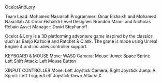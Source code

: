 OcelotAndLory

Team Lead: Mohamed Nasrallah
Programmer: Omar Elshaikh and Mohamed Nasrallah
AI: Omar Elshaikh
Level Designer: Brandon Manni and Nicholas Rebain
Asset Manager: David Stephanoff

Ocelot & Lory is a 3D platforming adventure game inspired by the classics such as Banjo Kazooie and Ratchet & Clank. 
The game is made using Unreal Engine 4 and includes controller support.

KEYBOARD & MOUSE
Move: WASD
Camera: Mouse
Jump: Space
Sprint: Left Shift
Attack: Left Mouse Button

XINPUT CONTROLLER
Move: Left Joystick
Camera: Right Joystick
Jump: A
Sprint: Left Trigger/Left Joystick Down
Attack: X
